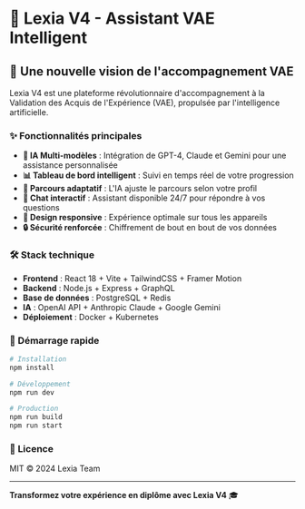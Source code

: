 # 🚀 Lexia V4 - Assistant VAE Intelligent

## 🌟 Une nouvelle vision de l'accompagnement VAE

Lexia V4 est une plateforme révolutionnaire d'accompagnement à la Validation des Acquis de l'Expérience (VAE), propulsée par l'intelligence artificielle.

### ✨ Fonctionnalités principales

- **🤖 IA Multi-modèles** : Intégration de GPT-4, Claude et Gemini pour une assistance personnalisée
- **📊 Tableau de bord intelligent** : Suivi en temps réel de votre progression
- **🎯 Parcours adaptatif** : L'IA ajuste le parcours selon votre profil
- **💬 Chat interactif** : Assistant disponible 24/7 pour répondre à vos questions
- **📱 Design responsive** : Expérience optimale sur tous les appareils
- **🔒 Sécurité renforcée** : Chiffrement de bout en bout de vos données

### 🛠️ Stack technique

- **Frontend** : React 18 + Vite + TailwindCSS + Framer Motion
- **Backend** : Node.js + Express + GraphQL
- **Base de données** : PostgreSQL + Redis
- **IA** : OpenAI API + Anthropic Claude + Google Gemini
- **Déploiement** : Docker + Kubernetes

### 🚀 Démarrage rapide

```bash
# Installation
npm install

# Développement
npm run dev

# Production
npm run build
npm run start
```

### 📝 Licence

MIT © 2024 Lexia Team

---

**Transformez votre expérience en diplôme avec Lexia V4** 🎓 